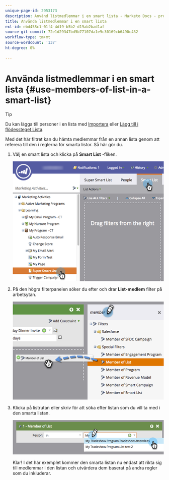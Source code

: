 ```yaml
---
unique-page-id: 2953173
description: Använd listmedlemmar i en smart lista - Marketo Docs - produktdokumentation
title: Använda listmedlemmar i en smart lista
exl-id: ebd458c1-01f4-4d19-b5b2-d19ab2bad1af
source-git-commit: 72e1d29347bd5b77107da1e9c30169cb6490c432
workflow-type: tm+mt
source-wordcount: '137'
ht-degree: 0%

---
```


# Använda listmedlemmar i en smart lista {#use-members-of-list-in-a-smart-list}

>[!TIP]
>
>Du kan lägga till personer i en lista med [Importera](/help/marketo/getting-started/quick-wins/import-a-list-of-people.md) eller [Lägg till i flödessteget Lista](/help/marketo/product-docs/core-marketo-concepts/smart-campaigns/flow-actions/add-to-list.md).

Med det här filtret kan du hämta medlemmar från en annan lista genom att referera till den i reglerna för smarta listor. Så här gör du.

1. Välj en smart lista och klicka på **Smart List** -fliken.

   ![](assets/smartlist-sltab.png)

1. På den högra filterpanelen söker du efter och drar **List-medlem** filter på arbetsytan.

   ![](assets/use-members-of-list-in-a-smart-list-2nd.png)

1. Klicka på listrutan eller skriv för att söka efter listan som du vill ta med i den smarta listan.

   ![](assets/memberoflist.png)

   Klar! I det här exemplet kommer den smarta listan nu endast att rikta sig till medlemmar i den listan och utvärdera dem baserat på andra regler som du inkluderar.
